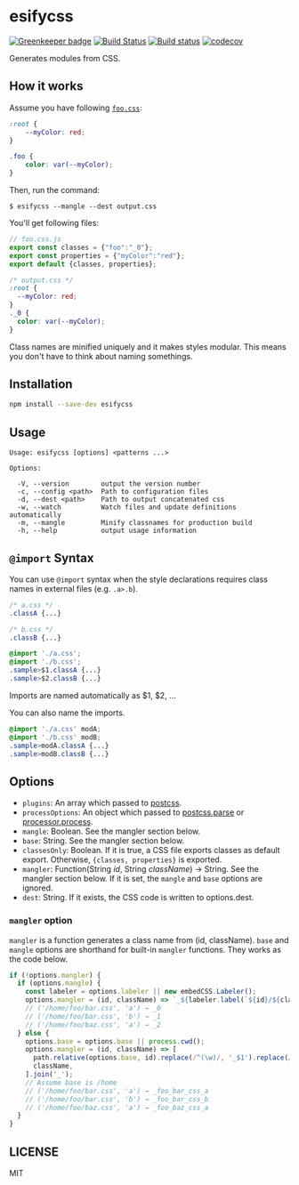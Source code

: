 # esifycss

[![Greenkeeper badge](https://badges.greenkeeper.io/kei-ito/esifycss.svg)](https://greenkeeper.io/)
[![Build Status](https://travis-ci.org/kei-ito/esifycss.svg?branch=master)](https://travis-ci.org/kei-ito/esifycss)
[![Build status](https://ci.appveyor.com/api/projects/status/github/kei-ito/esifycss?branch=master&svg=true)](https://ci.appveyor.com/project/kei-ito/esifycss/branch/master)
[![codecov](https://codecov.io/gh/kei-ito/esifycss/branch/master/graph/badge.svg)](https://codecov.io/gh/kei-ito/esifycss)

Generates modules from CSS.

## How it works

Assume you have following [`foo.css`](sample/foo.css):

```css
:root {
    --myColor: red;
}

.foo {
    color: var(--myColor);
}
```

Then, run the command:

```
$ esifycss --mangle --dest output.css
```

You'll get following files:

```javascript
// foo.css.js
export const classes = {"foo":"_0"};
export const properties = {"myColor":"red"};
export default {classes, properties};
```

```css
/* output.css */
:root {
  --myColor: red;
}
._0 {
  color: var(--myColor);
}
```

Class names are minified uniquely and it makes styles modular.
This means you don't have to think about naming somethings.

## Installation

```bash
npm install --save-dev esifycss
```

## Usage

```
Usage: esifycss [options] <patterns ...>

Options:

  -V, --version        output the version number
  -c, --config <path>  Path to configuration files
  -d, --dest <path>    Path to output concatenated css
  -w, --watch          Watch files and update definitions automatically
  -m, --mangle         Minify classnames for production build
  -h, --help           output usage information
```

## `@import` Syntax

You can use `@import` syntax when the style declarations requires class names in external files (e.g. `.a>.b`).

```css
/* a.css */
.classA {...}
```

```css
/* b.css */
.classB {...}
```

```css
@import './a.css';
@import './b.css';
.sample>$1.classA {...}
.sample>$2.classB {...}
```

Imports are named automatically as $1, $2, ...

You can also name the imports.

```css
@import './a.css' modA;
@import './b.css' modB;
.sample>modA.classA {...}
.sample>modB.classB {...}
```

## Options

- `plugins`: An array which passed to [postcss](http://api.postcss.org/postcss.html).
- `processOptions`: An object which passed to [postcss.parse](http://api.postcss.org/postcss.html#.parse) or [processor.process](http://api.postcss.org/Processor.html#process).
- `mangle`: Boolean. See the mangler section below.
- `base`: String. See the mangler section below.
- `classesOnly`: Boolean. If it is true, a CSS file exports classes as default export. Otherwise, `{classes, properties}` is exported.
- `mangler`: Function(String *id*, String *className*) → String. See the mangler section below. If it is set, the `mangle` and `base` options are ignored.
- `dest`: String. If it exists, the CSS code is written to options.dest.

### `mangler` option

`mangler` is a function generates a class name from (id, className).
`base` and `mangle` options are shorthand for built-in `mangler` functions.
They works as the code below.

```javascript
if (!options.mangler) {
  if (options.mangle) {
    const labeler = options.labeler || new embedCSS.Labeler();
    options.mangler = (id, className) => `_${labeler.label(`${id}/${className}`)}`;
    // ('/home/foo/bar.css', 'a') → _0
    // ('/home/foo/bar.css', 'b') → _1
    // ('/home/foo/baz.css', 'a') → _2
  } else {
    options.base = options.base || process.cwd();
    options.mangler = (id, className) => [
      path.relative(options.base, id).replace(/^(\w)/, '_$1').replace(/[^\w]+/g, '_'),
      className,
    ].join('_');
    // Assume base is /home
    // ('/home/foo/bar.css', 'a') → _foo_bar_css_a
    // ('/home/foo/bar.css', 'b') → _foo_bar_css_b
    // ('/home/foo/baz.css', 'a') → _foo_baz_css_a
  }
}
```

## LICENSE

MIT
